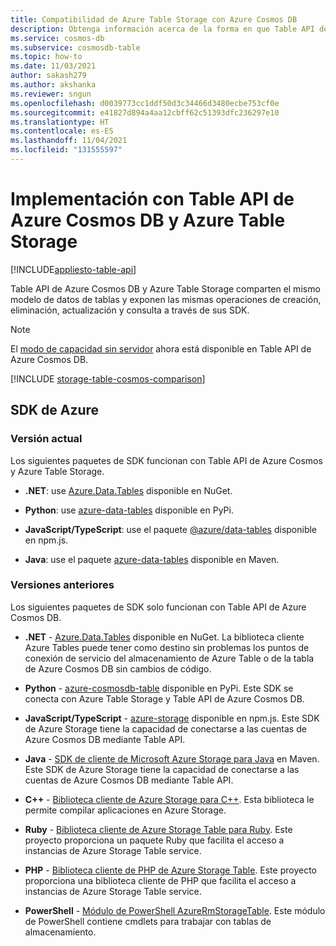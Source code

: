 ```yaml
---
title: Compatibilidad de Azure Table Storage con Azure Cosmos DB
description: Obtenga información acerca de la forma en que Table API de Azure Cosmos DB y las tablas de Azure Storage funcionan conjuntamente compartiendo el mismo modelo de datos de tabla y las mismas operaciones
ms.service: cosmos-db
ms.subservice: cosmosdb-table
ms.topic: how-to
ms.date: 11/03/2021
author: sakash279
ms.author: akshanka
ms.reviewer: sngun
ms.openlocfilehash: d0039773cc1ddf50d3c34466d3480ecbe753cf0e
ms.sourcegitcommit: e41827d894a4aa12cbff62c51393dfc236297e10
ms.translationtype: HT
ms.contentlocale: es-ES
ms.lasthandoff: 11/04/2021
ms.locfileid: "131555597"
---
```

# <a name="developing-with-azure-cosmos-db-table-api-and-azure-table-storage"></a>Implementación con Table API de Azure Cosmos DB y Azure Table Storage
[!INCLUDE[appliesto-table-api](../includes/appliesto-table-api.md)]

Table API de Azure Cosmos DB y Azure Table Storage comparten el mismo modelo de datos de tablas y exponen las mismas operaciones de creación, eliminación, actualización y consulta a través de sus SDK.

> [!NOTE]
> El [modo de capacidad sin servidor](../serverless.md) ahora está disponible en Table API de Azure Cosmos DB.

[!INCLUDE [storage-table-cosmos-comparison](../../../includes/storage-table-cosmos-comparison.md)]

## <a name="azure-sdks"></a>SDK de Azure

### <a name="current-release"></a>Versión actual

Los siguientes paquetes de SDK funcionan con Table API de Azure Cosmos y Azure Table Storage.

* **.NET**: use [Azure.Data.Tables](https://www.nuget.org/packages/Azure.Data.Tables/) disponible en NuGet.

* **Python**: use [azure-data-tables](https://pypi.org/project/azure-data-tables/) disponible en PyPi.

* **JavaScript/TypeScript**: use el paquete [@azure/data-tables](https://www.npmjs.com/package/@azure/data-tables) disponible en npm.js.  

* **Java**: use el paquete [azure-data-tables](https://mvnrepository.com/artifact/com.azure/azure-data-tables/12.0.0) disponible en Maven.

### <a name="prior-releases"></a>Versiones anteriores

Los siguientes paquetes de SDK solo funcionan con Table API de Azure Cosmos DB.

* **.NET** - [Azure.Data.Tables](https://www.nuget.org/packages/Azure.Data.Tables/) disponible en NuGet.  La biblioteca cliente Azure Tables puede tener como destino sin problemas los puntos de conexión de servicio del almacenamiento de Azure Table o de la tabla de Azure Cosmos DB sin cambios de código.

* **Python** - [azure-cosmosdb-table](https://pypi.org/project/azure-cosmosdb-table/) disponible en PyPi. Este SDK se conecta con Azure Table Storage y Table API de Azure Cosmos DB.

* **JavaScript/TypeScript** - [azure-storage](https://www.npmjs.com/package/azure-storage) disponible en npm.js. Este SDK de Azure Storage tiene la capacidad de conectarse a las cuentas de Azure Cosmos DB mediante Table API.

* **Java** - [SDK de cliente de Microsoft Azure Storage para Java](https://mvnrepository.com/artifact/com.microsoft.azure/azure-storage) en Maven. Este SDK de Azure Storage tiene la capacidad de conectarse a las cuentas de Azure Cosmos DB mediante Table API.

* **C++**   - [Biblioteca cliente de Azure Storage para C++](https://github.com/Azure/azure-storage-cpp/). Esta biblioteca le permite compilar aplicaciones en Azure Storage.

* **Ruby** - [Biblioteca cliente de Azure Storage Table para Ruby](https://github.com/azure/azure-storage-ruby/tree/master/table). Este proyecto proporciona un paquete Ruby que facilita el acceso a instancias de Azure Storage Table service.

* **PHP** - [Biblioteca cliente de PHP de Azure Storage Table](https://github.com/Azure/azure-storage-php/tree/master/azure-storage-table). Este proyecto proporciona una biblioteca cliente de PHP que facilita el acceso a instancias de Azure Storage Table service.

* **PowerShell** - [Módulo de PowerShell AzureRmStorageTable](https://www.powershellgallery.com/packages/AzureRmStorageTable). Este módulo de PowerShell contiene cmdlets para trabajar con tablas de almacenamiento.
